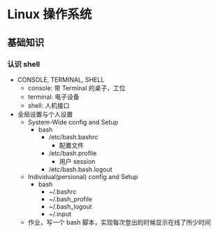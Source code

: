 # Linux 操作系统

## 基础知识

### 认识 shell

- CONSOLE, TERMINAL, SHELL
  - console: 带 Terminal 的桌子，工位
  - terminal: 电子设备
  - shell: 人机接口
- 全局设置与个人设置
  - System-Wide config and Setup
    - bash
      - /etc/bash.bashrc
        - 配置文件
      - /etc/bash.profile
        - 用户 session
      - /etc/bash.bash.logout
  - Individual(persional) config and Setup
    - bash
      - ~/.bashrc
      - ~/.bash_profile
      - ~/.bash_logout
      - ~/.input
  - 作业，写一个 bash 脚本，实现每次登出的时候显示在线了所少时间
